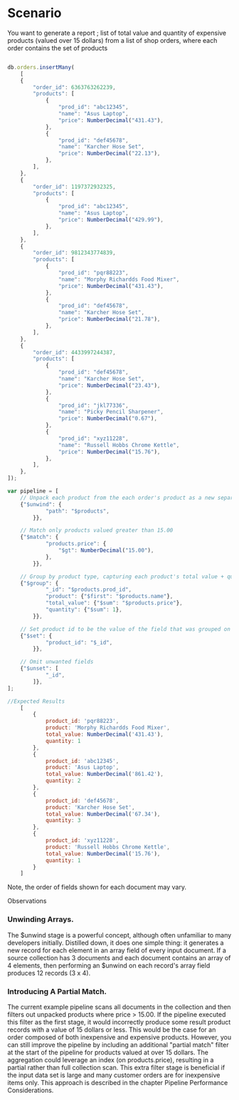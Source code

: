 # Scenario
You want to generate a report ; list of total value and quantity of expensive products (valued over 15 dollars)
from a list of shop orders, where each order contains the set of products 

```js

db.orders.insertMany(
    [
    {
        "order_id": 6363763262239,
        "products": [
            {
                "prod_id": "abc12345",
                "name": "Asus Laptop",
                "price": NumberDecimal("431.43"),
            },
            {
                "prod_id": "def45678",
                "name": "Karcher Hose Set",
                "price": NumberDecimal("22.13"),
            },
        ],
    },
    {
        "order_id": 1197372932325,
        "products": [
            {
                "prod_id": "abc12345",
                "name": "Asus Laptop",
                "price": NumberDecimal("429.99"),
            },
        ],
    },
    {
        "order_id": 9812343774839,
        "products": [
            {
                "prod_id": "pqr88223",
                "name": "Morphy Richardds Food Mixer",
                "price": NumberDecimal("431.43"),
            },
            {
                "prod_id": "def45678",
                "name": "Karcher Hose Set",
                "price": NumberDecimal("21.78"),
            },
        ],
    },
    {
        "order_id": 4433997244387,
        "products": [
            {
                "prod_id": "def45678",
                "name": "Karcher Hose Set",
                "price": NumberDecimal("23.43"),
            },
            {
                "prod_id": "jkl77336",
                "name": "Picky Pencil Sharpener",
                "price": NumberDecimal("0.67"),
            },
            {
                "prod_id": "xyz11228",
                "name": "Russell Hobbs Chrome Kettle",
                "price": NumberDecimal("15.76"),
            },
        ],
    },
]);

var pipeline = [
    // Unpack each product from the each order's product as a new separate record
    {"$unwind": {
            "path": "$products",
        }},

    // Match only products valued greater than 15.00
    {"$match": {
            "products.price": {
                "$gt": NumberDecimal("15.00"),
            },
        }},

    // Group by product type, capturing each product's total value + quantity
    {"$group": {
            "_id": "$products.prod_id",
            "product": {"$first": "$products.name"},
            "total_value": {"$sum": "$products.price"},
            "quantity": {"$sum": 1},
        }},

    // Set product id to be the value of the field that was grouped on
    {"$set": {
            "product_id": "$_id",
        }},

    // Omit unwanted fields
    {"$unset": [
            "_id",
        ]},
];

//Expected Results
    [
        {
            product_id: 'pqr88223',
            product: 'Morphy Richardds Food Mixer',
            total_value: NumberDecimal('431.43'),
            quantity: 1
        },
        {
            product_id: 'abc12345',
            product: 'Asus Laptop',
            total_value: NumberDecimal('861.42'),
            quantity: 2
        },
        {
            product_id: 'def45678',
            product: 'Karcher Hose Set',
            total_value: NumberDecimal('67.34'),
            quantity: 3
        },
        {
            product_id: 'xyz11228',
            product: 'Russell Hobbs Chrome Kettle',
            total_value: NumberDecimal('15.76'),
            quantity: 1
        }
    ]
```



Note, the order of fields shown for each document may vary.

Observations
### Unwinding Arrays. 
The $unwind stage is a powerful concept, although often unfamiliar to many developers initially. 
Distilled down, it does one simple thing: it generates a new record for each element in an array field of every input document. 
If a source collection has 3 documents and each document contains an array of 4 elements, then performing an $unwind on each record's array field produces 12 records (3 x 4).

### Introducing A Partial Match. 
The current example pipeline scans all documents in the collection and then filters out unpacked products where price > 15.00. 
If the pipeline executed this filter as the first stage, it would incorrectly produce some result product records with a value of 15 dollars or less. 
This would be the case for an order composed of both inexpensive and expensive products. 
However, you can still improve the pipeline by including an additional "partial match" filter at the start of the pipeline for products valued at over 15 dollars. 
The aggregation could leverage an index (on products.price), resulting in a partial rather than full collection scan. 
This extra filter stage is beneficial if the input data set is large and many customer orders are for inexpensive items only. 
This approach is described in the chapter Pipeline Performance Considerations.
